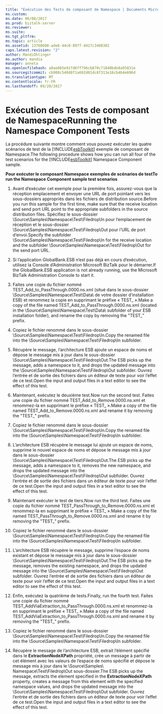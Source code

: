 ```yaml
---
title: "Exécution des Tests de composant de Namespace | Documents Microsoft"
ms.custom: 
ms.date: 06/08/2017
ms.prod: biztalk-server
ms.reviewer: 
ms.suite: 
ms.tgt_pltfrm: 
ms.topic: article
ms.assetid: 13768608-ade6-44c0-897f-d417c3408302
caps.latest.revision: "2"
author: MandiOhlinger
ms.author: mandia
manager: anneta
ms.openlocfilehash: a0ae865e91fd6ff796cb870c71840bde8a95831e
ms.sourcegitcommit: cb908c540d8f1a692d01dc8f313e16cb4b4e696d
ms.translationtype: MT
ms.contentlocale: fr-FR
ms.lasthandoff: 09/20/2017
---
```

# <a name="running-the-namespace-component-tests"></a><span data-ttu-id="c1ba0-102">Exécution des Tests de composant de Namespace</span><span class="sxs-lookup"><span data-stu-id="c1ba0-102">Running the Namespace Component Tests</span></span>
<span data-ttu-id="c1ba0-103">La procédure suivante montre comment vous pouvez exécuter les quatre scénarios de test de la [!INCLUDE[esbToolkit](../includes/esbtoolkit-md.md)] exemple de composant de Namespace.</span><span class="sxs-lookup"><span data-stu-id="c1ba0-103">The following procedure shows how you can run all four of the test scenarios for the [!INCLUDE[esbToolkit](../includes/esbtoolkit-md.md)] Namespace Component sample.</span></span>  
  
 <span data-ttu-id="c1ba0-104">**Pour exécuter le composant Namespace exemples de scénarios de test**</span><span class="sxs-lookup"><span data-stu-id="c1ba0-104">**To run the Namespace Component sample test scenarios**</span></span>  
  
1.  <span data-ttu-id="c1ba0-105">Avant d’exécuter cet exemple pour la première fois, assurez-vous que la réception emplacement et envoyer une URL de port pointant vers les sous-dossiers appropriés dans les fichiers de distribution source.</span><span class="sxs-lookup"><span data-stu-id="c1ba0-105">Before you run this sample for the first time, make sure that the receive location and send port URL point to the appropriate subfolders in the source distribution files.</span></span> <span data-ttu-id="c1ba0-106">Spécifiez le sous-dossier \Source\Samples\Namespace\Test\Filedrop\In pour l’emplacement de réception et le sous-dossier \Source\Samples\Namespace\Test\Filedrop\Out pour l’URL de port d’envoi.</span><span class="sxs-lookup"><span data-stu-id="c1ba0-106">Specify the subfolder \Source\Samples\Namespace\Test\Filedrop\In for the receive location and the subfolder \Source\Samples\Namespace\Test\Filedrop\Out for the send port URL.</span></span>  
  
2.  <span data-ttu-id="c1ba0-107">Si l’application GlobalBank.ESB n’est pas déjà en cours d’exécution, utilisez la Console d’Administration Microsoft BizTalk pour le démarrer.</span><span class="sxs-lookup"><span data-stu-id="c1ba0-107">If the GlobalBank.ESB application is not already running, use the Microsoft BizTalk Administration Console to start it.</span></span>  
  
3.  <span data-ttu-id="c1ba0-108">Faites une copie du fichier nommé TEST_Add_to_PassThrough.0000.ns.xml (situé dans le sous-dossier \Source\Samples\Namespace\Test\Data\ de votre dossier d’installation ESB) et renommez la copie en supprimant le préfixe « TEST_ ».</span><span class="sxs-lookup"><span data-stu-id="c1ba0-108">Make a copy of the file named TEST_Add_to_PassThrough.0000.ns.xml (located in the \Source\Samples\Namespace\Test\Data\ subfolder of your ESB installation folder), and rename the copy by removing the "TEST_" prefix.</span></span>  
  
4.  <span data-ttu-id="c1ba0-109">Copiez le fichier renommé dans le sous-dossier \Source\Samples\Namespace\Test\Filedrop\In.</span><span class="sxs-lookup"><span data-stu-id="c1ba0-109">Copy the renamed file into the \Source\Samples\Namespace\Test\Filedrop\In subfolder.</span></span>  
  
5.  <span data-ttu-id="c1ba0-110">Récupère le message, l’architecture ESB ajoute un espace de noms et dépose le message mis à jour dans le sous-dossier \Source\Samples\Namespace\Test\Filedrop\Out.</span><span class="sxs-lookup"><span data-stu-id="c1ba0-110">The ESB picks up the message, adds a namespace to it, and drops the updated message into the \Source\Samples\Namespace\Test\Filedrop\Out subfolder.</span></span> <span data-ttu-id="c1ba0-111">Ouvrez l’entrée et de sortie des fichiers dans un éditeur de texte pour voir l’effet de ce test.</span><span class="sxs-lookup"><span data-stu-id="c1ba0-111">Open the input and output files in a text editor to see the effect of this test.</span></span>  
  
6.  <span data-ttu-id="c1ba0-112">Maintenant, exécutez le deuxième test.</span><span class="sxs-lookup"><span data-stu-id="c1ba0-112">Now run the second test.</span></span> <span data-ttu-id="c1ba0-113">Faites une copie du fichier nommé TEST_Add_to_Remove.0000.ns.xml et renommez-la en supprimant le préfixe « TEST_ ».</span><span class="sxs-lookup"><span data-stu-id="c1ba0-113">Make a copy of the file named TEST_Add_to_Remove.0000.ns.xml and rename it by removing the "TEST_" prefix.</span></span>  
  
7.  <span data-ttu-id="c1ba0-114">Copiez le fichier renommé dans le sous-dossier \Source\Samples\Namespace\Test\Filedrop\In.</span><span class="sxs-lookup"><span data-stu-id="c1ba0-114">Copy the renamed file into the \Source\Samples\Namespace\Test\Filedrop\In subfolder.</span></span>  
  
8.  <span data-ttu-id="c1ba0-115">L’architecture ESB récupère le message lui ajoute un espace de noms, supprime le nouvel espace de noms et dépose le message mis à jour dans le sous-dossier \Source\Samples\Namespace\Test\Filedrop\Out.</span><span class="sxs-lookup"><span data-stu-id="c1ba0-115">The ESB picks up the message, adds a namespace to it, removes the new namespace, and drops the updated message into the \Source\Samples\Namespace\Test\Filedrop\Out subfolder.</span></span> <span data-ttu-id="c1ba0-116">Ouvrez l’entrée et de sortie des fichiers dans un éditeur de texte pour voir l’effet de ce test.</span><span class="sxs-lookup"><span data-stu-id="c1ba0-116">Open the input and output files in a text editor to see the effect of this test.</span></span>  
  
9. <span data-ttu-id="c1ba0-117">Maintenant exécuter le test de tiers.</span><span class="sxs-lookup"><span data-stu-id="c1ba0-117">Now run the third test.</span></span> <span data-ttu-id="c1ba0-118">Faites une copie du fichier nommé TEST_PassThrough_to_Remove.0000.ns.xml et renommez-la en supprimant le préfixe « TEST_ ».</span><span class="sxs-lookup"><span data-stu-id="c1ba0-118">Make a copy of the file named TEST_PassThrough_to_Remove.0000.ns.xml and rename it by removing the "TEST_" prefix.</span></span>  
  
10. <span data-ttu-id="c1ba0-119">Copiez le fichier renommé dans le sous-dossier \Source\Samples\Namespace\Test\Filedrop\In.</span><span class="sxs-lookup"><span data-stu-id="c1ba0-119">Copy the renamed file into the \Source\Samples\Namespace\Test\Filedrop\In subfolder.</span></span>  
  
11. <span data-ttu-id="c1ba0-120">L’architecture ESB récupère le message, supprime l’espace de noms existant et dépose le message mis à jour dans le sous-dossier \Source\Samples\Namespace\Test\Filedrop\Out.</span><span class="sxs-lookup"><span data-stu-id="c1ba0-120">The ESB picks up the message, removes the existing namespace, and drops the updated message into the \Source\Samples\Namespace\Test\Filedrop\Out subfolder.</span></span> <span data-ttu-id="c1ba0-121">Ouvrez l’entrée et de sortie des fichiers dans un éditeur de texte pour voir l’effet de ce test.</span><span class="sxs-lookup"><span data-stu-id="c1ba0-121">Open the input and output files in a text editor to see the effect of this test.</span></span>  
  
12. <span data-ttu-id="c1ba0-122">Enfin, exécutez la quatrième de tests.</span><span class="sxs-lookup"><span data-stu-id="c1ba0-122">Finally, run the fourth test.</span></span> <span data-ttu-id="c1ba0-123">Faites une copie du fichier nommé TEST_AddViaExtraction_to_PassThrough.0000.ns.xml et renommez-la en supprimant le préfixe « TEST_ ».</span><span class="sxs-lookup"><span data-stu-id="c1ba0-123">Make a copy of the file named TEST_AddViaExtraction_to_PassThrough.0000.ns.xml and rename it by removing the "TEST_" prefix.</span></span>  
  
13. <span data-ttu-id="c1ba0-124">Copiez le fichier renommé dans le sous-dossier \Source\Samples\Namespace\Test\Filedrop\In.</span><span class="sxs-lookup"><span data-stu-id="c1ba0-124">Copy the renamed file into the \Source\Samples\Namespace\Test\Filedrop\In subfolder.</span></span>  
  
14. <span data-ttu-id="c1ba0-125">Récupère le message de l’architecture ESB, extrait l’élément spécifié dans le **ExtractionNodeXPath** propriété, crée un message à partir de cet élément avec les valeurs de l’espace de noms spécifié et dépose le message mis à jour dans le \Source\Samples\ Namespace\Test\Filedrop\Out sous-dossier.</span><span class="sxs-lookup"><span data-stu-id="c1ba0-125">The ESB picks up the message, extracts the element specified in the **ExtractionNodeXPath** property, creates a message from this element with the specified namespace values, and drops the updated message into the \Source\Samples\Namespace\Test\Filedrop\Out subfolder.</span></span> <span data-ttu-id="c1ba0-126">Ouvrez l’entrée et de sortie des fichiers dans un éditeur de texte pour voir l’effet de ce test.</span><span class="sxs-lookup"><span data-stu-id="c1ba0-126">Open the input and output files in a text editor to see the effect of this test.</span></span>
